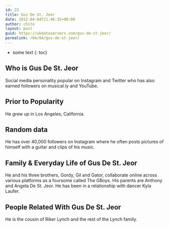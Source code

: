 ```yaml
---
id: 23
title: Gus De St. Jeor
date: 2012-04-04T21:46:15+00:00
author: chito
layout: post
guid: https://ukdataservers.com/gus-de-st-jeor/
permalink: /04/04/gus-de-st-jeor/
---
```


* some text
{: toc}


## Who is  Gus De St. Jeor
                  
                  
                  
Social media personality popular on Instagram and Twitter who has also earned followers on musical.ly and YouTube. 
                  
                
                
                
## Prior to Popularity 
                  
                  
                  
He grew up in Los Angeles, California.
                  
                
                
                
## Random data 
                  
                  
                  
He has over 40,000 followers on Instagram where he often posts pictures of himself with a guitar and clips of his music. 
                  
                
                
                
## Family & Everyday Life of Gus De St. Jeor
                  
                  
                  
He and his three brothers, Gordy, Gil and Gator, collaborate online across various platforms as a foursome called The GBoys. His parents are Anthony and Angela De St. Jeor. He has been in a relationship with dancer Kyla Laufer.
                  
                
                
                
## People Related With  Gus De St. Jeor
                  
                  
                  
He is the cousin of Riker Lynch and the rest of the Lynch family.
                  
                
              
            
          
          
          
    
    
  

